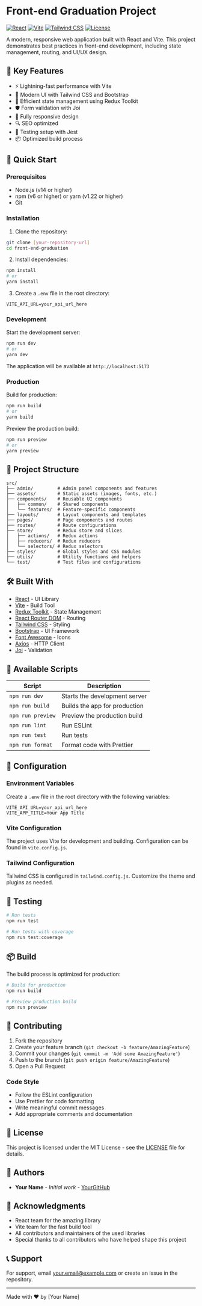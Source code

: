 # Front-end Graduation Project

[![React](https://img.shields.io/badge/React-18.3.1-blue.svg)](https://reactjs.org/)
[![Vite](https://img.shields.io/badge/Vite-6.0.5-purple.svg)](https://vitejs.dev/)
[![Tailwind CSS](https://img.shields.io/badge/Tailwind-4.0.6-38B2AC.svg)](https://tailwindcss.com/)
[![License](https://img.shields.io/badge/License-MIT-green.svg)](LICENSE)

A modern, responsive web application built with React and Vite. This project demonstrates best practices in front-end development, including state management, routing, and UI/UX design.

## 🌟 Key Features

- ⚡️ Lightning-fast performance with Vite
- 🎨 Modern UI with Tailwind CSS and Bootstrap
- 🔄 Efficient state management using Redux Toolkit
- 🛡️ Form validation with Joi
- 📱 Fully responsive design
- 🔍 SEO optimized
- 🧪 Testing setup with Jest
- 📦 Optimized build process

## 🚀 Quick Start

### Prerequisites

- Node.js (v14 or higher)
- npm (v6 or higher) or yarn (v1.22 or higher)
- Git

### Installation

1. Clone the repository:

```bash
git clone [your-repository-url]
cd front-end-graduation
```

2. Install dependencies:

```bash
npm install
# or
yarn install
```

3. Create a `.env` file in the root directory:

```env
VITE_API_URL=your_api_url_here
```

### Development

Start the development server:

```bash
npm run dev
# or
yarn dev
```

The application will be available at `http://localhost:5173`

### Production

Build for production:

```bash
npm run build
# or
yarn build
```

Preview the production build:

```bash
npm run preview
# or
yarn preview
```

## 📁 Project Structure

```
src/
├── admin/         # Admin panel components and features
├── assets/        # Static assets (images, fonts, etc.)
├── components/    # Reusable UI components
│   ├── common/    # Shared components
│   └── features/  # Feature-specific components
├── layouts/       # Layout components and templates
├── pages/         # Page components and routes
├── routes/        # Route configurations
├── store/         # Redux store and slices
│   ├── actions/   # Redux actions
│   ├── reducers/  # Redux reducers
│   └── selectors/ # Redux selectors
├── styles/        # Global styles and CSS modules
├── utils/         # Utility functions and helpers
└── test/          # Test files and configurations
```

## 🛠️ Built With

- [React](https://reactjs.org/) - UI Library
- [Vite](https://vitejs.dev/) - Build Tool
- [Redux Toolkit](https://redux-toolkit.js.org/) - State Management
- [React Router DOM](https://reactrouter.com/) - Routing
- [Tailwind CSS](https://tailwindcss.com/) - Styling
- [Bootstrap](https://getbootstrap.com/) - UI Framework
- [Font Awesome](https://fontawesome.com/) - Icons
- [Axios](https://axios-http.com/) - HTTP Client
- [Joi](https://joi.dev/) - Validation

## 📝 Available Scripts

| Script            | Description                   |
| ----------------- | ----------------------------- |
| `npm run dev`     | Starts the development server |
| `npm run build`   | Builds the app for production |
| `npm run preview` | Preview the production build  |
| `npm run lint`    | Run ESLint                    |
| `npm run test`    | Run tests                     |
| `npm run format`  | Format code with Prettier     |

## 🔧 Configuration

### Environment Variables

Create a `.env` file in the root directory with the following variables:

```env
VITE_API_URL=your_api_url_here
VITE_APP_TITLE=Your App Title
```

### Vite Configuration

The project uses Vite for development and building. Configuration can be found in `vite.config.js`.

### Tailwind Configuration

Tailwind CSS is configured in `tailwind.config.js`. Customize the theme and plugins as needed.

## 🧪 Testing

```bash
# Run tests
npm run test

# Run tests with coverage
npm run test:coverage
```

## 📦 Build

The build process is optimized for production:

```bash
# Build for production
npm run build

# Preview production build
npm run preview
```

## 🤝 Contributing

1. Fork the repository
2. Create your feature branch (`git checkout -b feature/AmazingFeature`)
3. Commit your changes (`git commit -m 'Add some AmazingFeature'`)
4. Push to the branch (`git push origin feature/AmazingFeature`)
5. Open a Pull Request

### Code Style

- Follow the ESLint configuration
- Use Prettier for code formatting
- Write meaningful commit messages
- Add appropriate comments and documentation

## 📄 License

This project is licensed under the MIT License - see the [LICENSE](LICENSE) file for details.

## 👥 Authors

- **Your Name** - _Initial work_ - [YourGitHub](https://github.com/yourusername)

## 🙏 Acknowledgments

- React team for the amazing library
- Vite team for the fast build tool
- All contributors and maintainers of the used libraries
- Special thanks to all contributors who have helped shape this project

## 📞 Support

For support, email your.email@example.com or create an issue in the repository.

---

Made with ❤️ by [Your Name]
